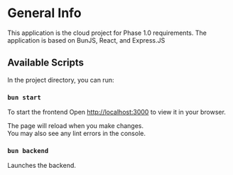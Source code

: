 # General Info

This application is the cloud project for Phase 1.0 requirements.
The application is based on BunJS, React, and Express.JS

## Available Scripts

In the project directory, you can run:

### `bun start`

To start the frontend
Open [http://localhost:3000](http://localhost:3000) to view it in your browser.

The page will reload when you make changes.\
You may also see any lint errors in the console.

### `bun backend`

Launches the backend.
